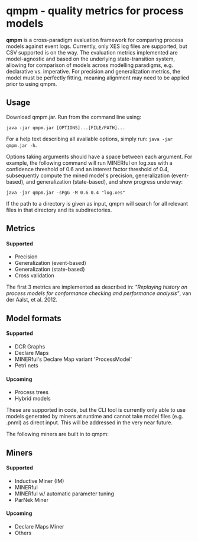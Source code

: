 # qmpm - quality metrics for process models

**qmpm** is a cross-paradigm evaluation framework for comparing process models against event logs. Currently, only XES log files are supported, but CSV supported is on the way. The evaluation metrics implemented are model-agnostic and based on the underlying state-transition system, allowing for comparison of models across modelling paradigms, e.g. declarative vs. imperative. For precision and generalization metrics, the model must be perfectly fitting, meaning alignment may need to be applied prior to using qmpm.

## Usage

Download qmpm.jar. Run from the command line using:

`java -jar qmpm.jar [OPTIONS]...[FILE/PATH]...`

For a help text describing all available options, simply run: `java -jar qmpm.jar -h`.

Options taking arguments should have a space between each argument. For example, the following command will run MINERful on log.xes with a confidence threshold of 0.6 and an interest factor threshold of 0.4, subsequently compute the mined model's precision, generalization (event-based), and generalization (state-based), and show progress underway:

`java -jar qmpm.jar -sPgG -M 0.6 0.4 "log.xes"`

If the path to a directory is given as input, qmpm will search for all relevant files in that directory and its subdirectories.

## Metrics
#### Supported
- Precision
- Generalization (event-based)
- Generalization (state-based)
- Cross validation

The first 3 metrics are implemented as described in: *"Replaying history on process models for conformance checking and performance analysis"*, van der Aalst, et al. 2012.

## Model formats
#### Supported
- DCR Graphs
- Declare Maps
- MINERful's Declare Map variant 'ProcessModel'
- Petri nets
#### Upcoming
- Process trees
- Hybrid models

These are supported in code, but the CLI tool is currently only able to use models generated by miners at runtime and cannot take model files (e.g. .pnml) as direct input. This will be addressed in the very near future. 

The following miners are built in to qmpm:

## Miners
#### Supported
- Inductive Miner (IM)
- MINERful
- MINERful w/ automatic parameter tuning
- ParNek Miner
#### Upcoming
- Declare Maps Miner
- Others
